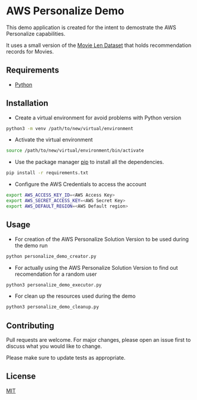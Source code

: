 # AWS Personalize Demo

This demo application is created for the intent to demostrate the AWS Personalize capabilities.

It uses a small version of the [Movie Len Dataset](https://grouplens.org/datasets/movielens) that holds recommendation records for Movies.

## Requirements

- [Python](https://www.python.org/downloads/)

## Installation

- Create a virtual environment for avoid problems with Python version
  
```bash
python3 -m venv /path/to/new/virtual/environment
```

- Activate the virtual environment
  
```bash
source /path/to/new/virtual/environment/bin/activate
```

- Use the package manager [pip](https://pip.pypa.io/en/stable/) to install all the dependencies.

```bash
pip install -r requirements.txt
```

- Configure the AWS Credentials to access the account

```bash
export AWS_ACCESS_KEY_ID=<AWS Access Key>
export AWS_SECRET_ACCESS_KEY=<AWS Secret Key>
export AWS_DEFAULT_REGION=<AWS Default region>
```

## Usage

- For creation of the AWS Personalize Solution Version to be used during the demo run 

```bash
python personalize_demo_creator.py
```

- For actually using the AWS Personalize Solution Version to find out recomendation for a random user

```bash
python3 personalize_demo_executor.py
```

- For clean up the resources used during the demo
  
```bash
python3 personalize_demo_cleanup.py
```

## Contributing
Pull requests are welcome. For major changes, please open an issue first to discuss what you would like to change.

Please make sure to update tests as appropriate.

## License
[MIT](https://choosealicense.com/licenses/mit/)